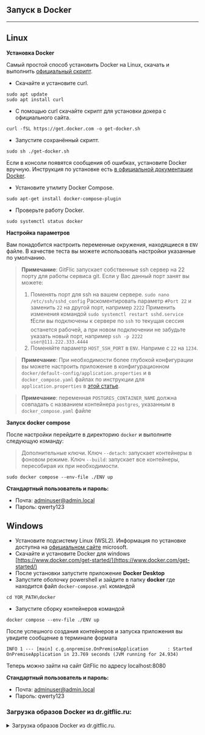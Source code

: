 ## Запуск в Docker

---

## Linux

**Установка Docker**

Самый простой способ установить Docker на Linux, скачать и выполнить [официальный скрипт](https://docs.docker.com/engine/install/ubuntu/#install-using-the-convenience-script).
* Скачайте и установите curl.
```
sudo apt update
sudo apt install curl
```
* С помощью curl скачайте скрипт для установки докера с официального сайта.
```
curl -fSL https://get.docker.com -o get-docker.sh 
```
* Запустите сохранённый скрипт.
```
sudo sh ./get-docker.sh
```
Если в консоли появятся сообщения об ошибках, установите Docker вручную. Инструкция по установке есть [в официальной документации Docker](https://docs.docker.com/engine/install/ubuntu/).
* Установите утилиту Docker Compose.
```
sudo apt-get install docker-compose-plugin 
```
* Проверьте работу Docker.
```
sudo systemctl status docker
```

**Настройка параметров**

Вам понадобится настроить переменные окружения, находящиеся в `ENV` файле. В качестве теста вы можете использовать настройки указанные по умолчанию.

> **Примечание**: GitFlic запускает собственные ssh сервер на 22 порту для работы сервиса git. Если у Вас данный порт занят вы можете:
> 1. Поменять порт для ssh на вашем сервере. 
>`sudo nano /etc/ssh/sshd_config`
>Раскоментировать параметр `#Port 22` и заменить `22` на другой порт, например `2222`
>Применить изменения командой `sudo systemctl restart sshd.service`
>❗️Если вы подключены к сервере по  `ssh`  то текущая сессия останется рабочей, а при новом подключении не забудьте указать новый порт, например `ssh -p 2222 user@111.222.333.4444`
>2. Поменяйте параметр `HOST_SSH_PORT` в `ENV`. Наприме с `22` на `1234`. 

> **Примечание**: При необходимости более глубокой конфигурации вы можете настроить приложение в конфигурационном `docker/default-config/application.properties` и в `docker_compose.yaml` файлах по инструкции для `application.properties` в [этой статье](setup_and_start).

> **Примечание**: переменная `POSTGRES_CONTAINER_NAME` должна совпадать с названием контейнера `postgres`, указанным в `docker_compose.yaml` файле

**Запуск docker compose**

После настройки перейдите в директорию `docker` и выполните следующую команду:
>Дополнительные ключи. 
>Ключ `--detach`: запускает контейнеры в фоновом режиме.
>Ключ `--build`: запускает все контейнеры, пересобирая их при необходимости. 

```
sudo docker compose --env-file ./ENV up
```

**Стандартный пользователь и пароль:**

* Почта: adminuser@admin.local
* Пароль: qwerty123

## Windows 

* Установите подсистему Linux (WSL2). Информация по установке доступна на [официальном сайте](https://learn.microsoft.com/ru-ru/windows/wsl/install) microsoft.
* Скачайте и установите Docker для windows [https://www.docker.com/get-started/](https://www.docker.com/get-started/)
* После установки запустите приложение **Docker Desktop**
* Запустите оболочку powershell и зайдите в папку **docker** где находится файл `docker-compose.yml` командой
```
cd YOR_PATH\docker
```
* Запустите сборку контейнеров командой 
```
docker compose --env-file ./ENV up
```
После успешного создания  контейнеров и запуска приложения вы увидите сообщение в терминале формата
```
INFO 1 --- [main] c.g.onpremise.OnPremiseApplication       : Started OnPremiseApplication in 23.769 seconds (JVM running for 24.934)
```
Теперь можно зайти на сайт GitFlic по адресу localhost:8080

**Стандартный пользователь и пароль:**

* Почта: adminuser@admin.local
* Пароль: qwerty123

### Загрузка образов Docker из dr.gitflic.ru:
<p>
<details>
<summary>Загрузка образов Docker из dr.gitflic.ru.</summary>

В случае если у Вас нет доступа к https://hub.docker.com/ вы можете скачать необходимые образы докер с нашего сервера dr.gitflic.ru
```
docker pull dr.gitflic.ru/openjdk:11.0.14.1-jdk
docker pull dr.gitflic.ru/postgres:12
docker pull dr.gitflic.ru/redis:6.2-alpine
```
Так же доступны следующие образы
```
docker pull dr.gitflic.ru/redis:7.0.0
docker pull dr.gitflic.ru/runner-helper
```


</details>
</p>
